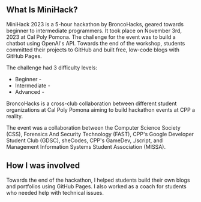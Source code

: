 ## What Is MiniHack?

MiniHack 2023 is a 5-hour hackathon by BroncoHacks, geared towards beginner to intermediate programmers. It took place on November 3rd, 2023 at Cal Poly Pomona. The challenge for the event was to build a chatbot using OpenAI's API. Towards the end of the workshop, students committed their projects to GitHub and built free, low-code blogs with GitHub Pages.

The challenge had 3 difficulty levels:

* Beginner - 
* Intermediate - 
* Advanced - 

BroncoHacks is a cross-club collaboration between different student organizations at Cal Poly Pomona aiming to build hackathon events at CPP a reality.

The event was a collaboration between the Computer Science Society (CSS), Forensics And Security Technology (FAST), CPP's Google Developer Student Club (GDSC), sheCodes, CPP's GameDev, ./script, and Management Information Systems Student Association (MISSA).

## How I was involved

Towards the end of the hackathon, I helped students build their own blogs and portfolios using GitHub Pages. I also worked as a coach for students who needed help with technical issues.
